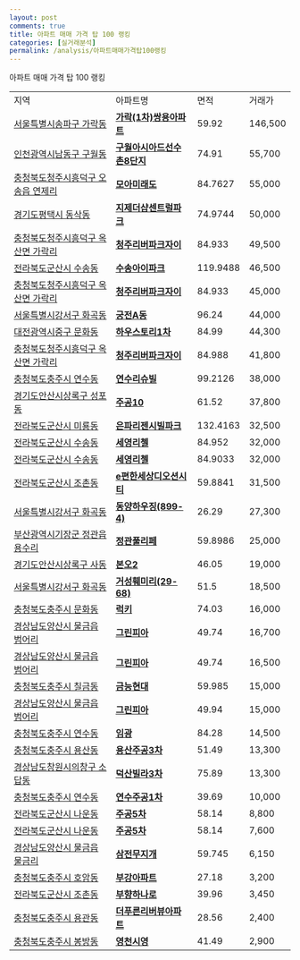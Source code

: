 ```yaml
---
layout: post
comments: true
title: 아파트 매매 가격 탑 100 랭킹
categories: [실거래분석]
permalink: /analysis/아파트매매가격탑100랭킹
---
```


아파트 매매 가격 탑 100 랭킹

<table>
  <tr>
    <td>지역</td>
    <td>아파트명</td>
    <td>면적</td>
    <td>거래가</td>
  </tr>

  <tr>
    <td><a href="/apt/서울특별시송파구가락동">서울특별시송파구 가락동</a></td>
    <td style="font-weight: bold;"><a href="https://search.naver.com/search.naver?query=가락동 가락(1차)쌍용아파트">가락(1차)쌍용아파트</a></td>
    <td>59.92</td>
    <td>146,500</td>
  </tr>

  <tr>
    <td><a href="/apt/인천광역시남동구구월동">인천광역시남동구 구월동</a></td>
    <td style="font-weight: bold;"><a href="https://search.naver.com/search.naver?query=구월동 구월아시아드선수촌8단지">구월아시아드선수촌8단지</a></td>
    <td>74.91</td>
    <td>55,700</td>
  </tr>

  <tr>
    <td><a href="/apt/충청북도청주시흥덕구오송읍 연제리">충청북도청주시흥덕구 오송읍 연제리</a></td>
    <td style="font-weight: bold;"><a href="https://search.naver.com/search.naver?query=오송읍 연제리 모아미래도">모아미래도</a></td>
    <td>84.7627</td>
    <td>55,000</td>
  </tr>

  <tr>
    <td><a href="/apt/경기도평택시동삭동">경기도평택시 동삭동</a></td>
    <td style="font-weight: bold;"><a href="https://search.naver.com/search.naver?query=동삭동 지제더샵센트럴파크">지제더샵센트럴파크</a></td>
    <td>74.9744</td>
    <td>50,000</td>
  </tr>

  <tr>
    <td><a href="/apt/충청북도청주시흥덕구옥산면 가락리">충청북도청주시흥덕구 옥산면 가락리</a></td>
    <td style="font-weight: bold;"><a href="https://search.naver.com/search.naver?query=옥산면 가락리 청주리버파크자이">청주리버파크자이</a></td>
    <td>84.933</td>
    <td>49,500</td>
  </tr>

  <tr>
    <td><a href="/apt/전라북도군산시수송동">전라북도군산시 수송동</a></td>
    <td style="font-weight: bold;"><a href="https://search.naver.com/search.naver?query=수송동 수송아이파크">수송아이파크</a></td>
    <td>119.9488</td>
    <td>46,500</td>
  </tr>

  <tr>
    <td><a href="/apt/충청북도청주시흥덕구옥산면 가락리">충청북도청주시흥덕구 옥산면 가락리</a></td>
    <td style="font-weight: bold;"><a href="https://search.naver.com/search.naver?query=옥산면 가락리 청주리버파크자이">청주리버파크자이</a></td>
    <td>84.933</td>
    <td>45,000</td>
  </tr>

  <tr>
    <td><a href="/apt/서울특별시강서구화곡동">서울특별시강서구 화곡동</a></td>
    <td style="font-weight: bold;"><a href="https://search.naver.com/search.naver?query=화곡동 궁전A동">궁전A동</a></td>
    <td>96.24</td>
    <td>44,000</td>
  </tr>

  <tr>
    <td><a href="/apt/대전광역시중구문화동">대전광역시중구 문화동</a></td>
    <td style="font-weight: bold;"><a href="https://search.naver.com/search.naver?query=문화동 하우스토리1차">하우스토리1차</a></td>
    <td>84.99</td>
    <td>44,300</td>
  </tr>

  <tr>
    <td><a href="/apt/충청북도청주시흥덕구옥산면 가락리">충청북도청주시흥덕구 옥산면 가락리</a></td>
    <td style="font-weight: bold;"><a href="https://search.naver.com/search.naver?query=옥산면 가락리 청주리버파크자이">청주리버파크자이</a></td>
    <td>84.988</td>
    <td>41,800</td>
  </tr>

  <tr>
    <td><a href="/apt/충청북도충주시연수동">충청북도충주시 연수동</a></td>
    <td style="font-weight: bold;"><a href="https://search.naver.com/search.naver?query=연수동 연수리슈빌">연수리슈빌</a></td>
    <td>99.2126</td>
    <td>38,000</td>
  </tr>

  <tr>
    <td><a href="/apt/경기도안산시상록구성포동">경기도안산시상록구 성포동</a></td>
    <td style="font-weight: bold;"><a href="https://search.naver.com/search.naver?query=성포동 주공10">주공10</a></td>
    <td>61.52</td>
    <td>37,800</td>
  </tr>

  <tr>
    <td><a href="/apt/전라북도군산시미룡동">전라북도군산시 미룡동</a></td>
    <td style="font-weight: bold;"><a href="https://search.naver.com/search.naver?query=미룡동 은파리젠시빌파크">은파리젠시빌파크</a></td>
    <td>132.4163</td>
    <td>32,500</td>
  </tr>

  <tr>
    <td><a href="/apt/전라북도군산시수송동">전라북도군산시 수송동</a></td>
    <td style="font-weight: bold;"><a href="https://search.naver.com/search.naver?query=수송동 세영리첼">세영리첼</a></td>
    <td>84.952</td>
    <td>32,000</td>
  </tr>

  <tr>
    <td><a href="/apt/전라북도군산시수송동">전라북도군산시 수송동</a></td>
    <td style="font-weight: bold;"><a href="https://search.naver.com/search.naver?query=수송동 세영리첼">세영리첼</a></td>
    <td>84.9033</td>
    <td>32,000</td>
  </tr>

  <tr>
    <td><a href="/apt/전라북도군산시조촌동">전라북도군산시 조촌동</a></td>
    <td style="font-weight: bold;"><a href="https://search.naver.com/search.naver?query=조촌동 e편한세상디오션시티">e편한세상디오션시티</a></td>
    <td>59.8841</td>
    <td>31,500</td>
  </tr>

  <tr>
    <td><a href="/apt/서울특별시강서구화곡동">서울특별시강서구 화곡동</a></td>
    <td style="font-weight: bold;"><a href="https://search.naver.com/search.naver?query=화곡동 동양하우징(899-4)">동양하우징(899-4)</a></td>
    <td>26.29</td>
    <td>27,300</td>
  </tr>

  <tr>
    <td><a href="/apt/부산광역시기장군정관읍 용수리">부산광역시기장군 정관읍 용수리</a></td>
    <td style="font-weight: bold;"><a href="https://search.naver.com/search.naver?query=정관읍 용수리 정관풀리페">정관풀리페</a></td>
    <td>59.8986</td>
    <td>25,000</td>
  </tr>

  <tr>
    <td><a href="/apt/경기도안산시상록구사동">경기도안산시상록구 사동</a></td>
    <td style="font-weight: bold;"><a href="https://search.naver.com/search.naver?query=사동 본오2">본오2</a></td>
    <td>46.05</td>
    <td>19,000</td>
  </tr>

  <tr>
    <td><a href="/apt/서울특별시강서구화곡동">서울특별시강서구 화곡동</a></td>
    <td style="font-weight: bold;"><a href="https://search.naver.com/search.naver?query=화곡동 거성훼미리(29-68)">거성훼미리(29-68)</a></td>
    <td>51.5</td>
    <td>18,500</td>
  </tr>

  <tr>
    <td><a href="/apt/충청북도충주시문화동">충청북도충주시 문화동</a></td>
    <td style="font-weight: bold;"><a href="https://search.naver.com/search.naver?query=문화동 럭키">럭키</a></td>
    <td>74.03</td>
    <td>16,000</td>
  </tr>

  <tr>
    <td><a href="/apt/경상남도양산시물금읍 범어리">경상남도양산시 물금읍 범어리</a></td>
    <td style="font-weight: bold;"><a href="https://search.naver.com/search.naver?query=물금읍 범어리 그린피아">그린피아</a></td>
    <td>49.74</td>
    <td>16,700</td>
  </tr>

  <tr>
    <td><a href="/apt/경상남도양산시물금읍 범어리">경상남도양산시 물금읍 범어리</a></td>
    <td style="font-weight: bold;"><a href="https://search.naver.com/search.naver?query=물금읍 범어리 그린피아">그린피아</a></td>
    <td>49.74</td>
    <td>16,500</td>
  </tr>

  <tr>
    <td><a href="/apt/충청북도충주시칠금동">충청북도충주시 칠금동</a></td>
    <td style="font-weight: bold;"><a href="https://search.naver.com/search.naver?query=칠금동 금능현대">금능현대</a></td>
    <td>59.985</td>
    <td>15,000</td>
  </tr>

  <tr>
    <td><a href="/apt/경상남도양산시물금읍 범어리">경상남도양산시 물금읍 범어리</a></td>
    <td style="font-weight: bold;"><a href="https://search.naver.com/search.naver?query=물금읍 범어리 그린피아">그린피아</a></td>
    <td>49.94</td>
    <td>15,000</td>
  </tr>

  <tr>
    <td><a href="/apt/충청북도충주시연수동">충청북도충주시 연수동</a></td>
    <td style="font-weight: bold;"><a href="https://search.naver.com/search.naver?query=연수동 임광">임광</a></td>
    <td>84.28</td>
    <td>14,500</td>
  </tr>

  <tr>
    <td><a href="/apt/충청북도충주시용산동">충청북도충주시 용산동</a></td>
    <td style="font-weight: bold;"><a href="https://search.naver.com/search.naver?query=용산동 용산주공3차">용산주공3차</a></td>
    <td>51.49</td>
    <td>13,300</td>
  </tr>

  <tr>
    <td><a href="/apt/경상남도창원시의창구소답동">경상남도창원시의창구 소답동</a></td>
    <td style="font-weight: bold;"><a href="https://search.naver.com/search.naver?query=소답동 덕산빌라3차">덕산빌라3차</a></td>
    <td>75.89</td>
    <td>13,300</td>
  </tr>

  <tr>
    <td><a href="/apt/충청북도충주시연수동">충청북도충주시 연수동</a></td>
    <td style="font-weight: bold;"><a href="https://search.naver.com/search.naver?query=연수동 연수주공1차">연수주공1차</a></td>
    <td>39.69</td>
    <td>10,000</td>
  </tr>

  <tr>
    <td><a href="/apt/전라북도군산시나운동">전라북도군산시 나운동</a></td>
    <td style="font-weight: bold;"><a href="https://search.naver.com/search.naver?query=나운동 주공5차">주공5차</a></td>
    <td>58.14</td>
    <td>8,800</td>
  </tr>

  <tr>
    <td><a href="/apt/전라북도군산시나운동">전라북도군산시 나운동</a></td>
    <td style="font-weight: bold;"><a href="https://search.naver.com/search.naver?query=나운동 주공5차">주공5차</a></td>
    <td>58.14</td>
    <td>7,600</td>
  </tr>

  <tr>
    <td><a href="/apt/경상남도양산시물금읍 물금리">경상남도양산시 물금읍 물금리</a></td>
    <td style="font-weight: bold;"><a href="https://search.naver.com/search.naver?query=물금읍 물금리 삼전무지개">삼전무지개</a></td>
    <td>59.745</td>
    <td>6,150</td>
  </tr>

  <tr>
    <td><a href="/apt/충청북도충주시호암동">충청북도충주시 호암동</a></td>
    <td style="font-weight: bold;"><a href="https://search.naver.com/search.naver?query=호암동 부강아파트">부강아파트</a></td>
    <td>27.18</td>
    <td>3,200</td>
  </tr>

  <tr>
    <td><a href="/apt/전라북도군산시조촌동">전라북도군산시 조촌동</a></td>
    <td style="font-weight: bold;"><a href="https://search.naver.com/search.naver?query=조촌동 부향하나로">부향하나로</a></td>
    <td>39.96</td>
    <td>3,450</td>
  </tr>

  <tr>
    <td><a href="/apt/충청북도충주시용관동">충청북도충주시 용관동</a></td>
    <td style="font-weight: bold;"><a href="https://search.naver.com/search.naver?query=용관동 더푸른리버뷰아파트">더푸른리버뷰아파트</a></td>
    <td>28.56</td>
    <td>2,400</td>
  </tr>

  <tr>
    <td><a href="/apt/충청북도충주시봉방동">충청북도충주시 봉방동</a></td>
    <td style="font-weight: bold;"><a href="https://search.naver.com/search.naver?query=봉방동 영천시영">영천시영</a></td>
    <td>41.49</td>
    <td>2,900</td>
  </tr>

</table>
